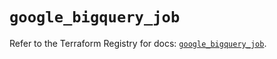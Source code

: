 # `google_bigquery_job`

Refer to the Terraform Registry for docs: [`google_bigquery_job`](https://registry.terraform.io/providers/hashicorp/google-beta/6.43.0/docs/resources/google_bigquery_job).
